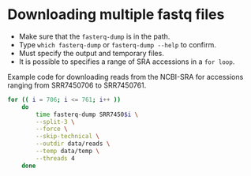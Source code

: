 # Downloading multiple fastq files
- Make sure that the `fasterq-dump` is in the path.
- Type `which fasterq-dump` or `fasterq-dump --help` to confirm.
- Must specify the output and temporary files.
- It is possible to specifies a range of SRA accessions in a `for loop`.

Example code for downloading reads from the NCBI-SRA for accessions ranging from SRR7450706 to SRR7450761.

```bash
for (( i = 706; i <= 761; i++ ))
	do
        time fasterq-dump SRR7450$i \
        --split-3 \
        --force \
        --skip-technical \
        --outdir data/reads \
        --temp data/temp \
        --threads 4		
	done
